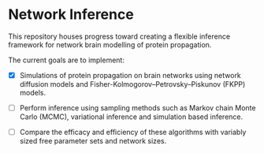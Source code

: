 # Network Inference
This repository houses progress toward creating a flexible inference framework for network brain modelling of protein propagation. 

The current goals are to implement: 

- [x] Simulations of protein propagation on brain networks using network diffusion models and Fisher-Kolmogorov–Petrovsky–Piskunov (FKPP) models. 
- [ ] Perform inference using sampling methods such as Markov chain Monte Carlo (MCMC), variational inference and simulation based inference. 
- [ ] Compare the efficacy and efficiency of these algorithms with variably sized free parameter sets and network sizes. 

